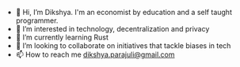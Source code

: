 - 👋 Hi, I’m Dikshya. I'm an economist by education and a self taught programmer. 
- 👀 I’m interested in technology, decentralization and privacy
- 🌱 I’m currently learning Rust
- 💞️ I’m looking to collaborate on initiatives that tackle biases in tech 
- 📫 How to reach me dikshya.parajuli@gmail.com

<!---
d-parajuli/d-parajuli is a ✨ special ✨ repository because its `README.md` (this file) appears on your GitHub profile.
You can click the Preview link to take a look at your changes.
--->
